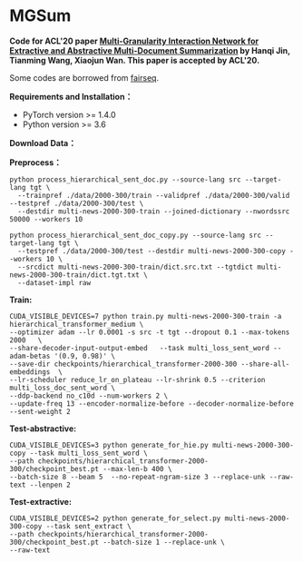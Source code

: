 # MGSum
**Code for ACL'20 paper [Multi-Granularity Interaction Network for Extractive and Abstractive Multi-Document Summarization](https://www.aclweb.org/anthology/2020.acl-main.556/) by Hanqi Jin, Tianming Wang, Xiaojun Wan. This paper is accepted by ACL'20.**

Some codes are borrowed from [fairseq](https://github.com/pytorch/fairseq).

**Requirements and Installation：**
* PyTorch version >= 1.4.0
* Python version >= 3.6

**Download Data：**


**Preprocess：**
```
python process_hierarchical_sent_doc.py --source-lang src --target-lang tgt \
  --trainpref ./data/2000-300/train --validpref ./data/2000-300/valid --testpref ./data/2000-300/test \
  --destdir multi-news-2000-300-train --joined-dictionary --nwordssrc 50000 --workers 10
```
```
python process_hierarchical_sent_doc_copy.py --source-lang src --target-lang tgt \
  --testpref ./data/2000-300/test --destdir multi-news-2000-300-copy --workers 10 \
  --srcdict multi-news-2000-300-train/dict.src.txt --tgtdict multi-news-2000-300-train/dict.tgt.txt \
  --dataset-impl raw
```

**Train:**
```
CUDA_VISIBLE_DEVICES=7 python train.py multi-news-2000-300-train -a hierarchical_transformer_medium \
--optimizer adam --lr 0.0001 -s src -t tgt --dropout 0.1 --max-tokens 2000   \
--share-decoder-input-output-embed   --task multi_loss_sent_word --adam-betas '(0.9, 0.98)' \
--save-dir checkpoints/hierarchical_transformer-2000-300 --share-all-embeddings  \
--lr-scheduler reduce_lr_on_plateau --lr-shrink 0.5 --criterion multi_loss_doc_sent_word \
--ddp-backend no_c10d --num-workers 2 \
--update-freq 13 --encoder-normalize-before --decoder-normalize-before --sent-weight 2
```

**Test-abstractive:**
```
CUDA_VISIBLE_DEVICES=3 python generate_for_hie.py multi-news-2000-300-copy --task multi_loss_sent_word \
--path checkpoints/hierarchical_transformer-2000-300/checkpoint_best.pt --max-len-b 400 \
--batch-size 8 --beam 5  --no-repeat-ngram-size 3 --replace-unk --raw-text --lenpen 2  
```

**Test-extractive:**
```
CUDA_VISIBLE_DEVICES=2 python generate_for_select.py multi-news-2000-300-copy --task sent_extract \
--path checkpoints/hierarchical_transformer-2000-300/checkpoint_best.pt --batch-size 1 --replace-unk \
--raw-text
```


